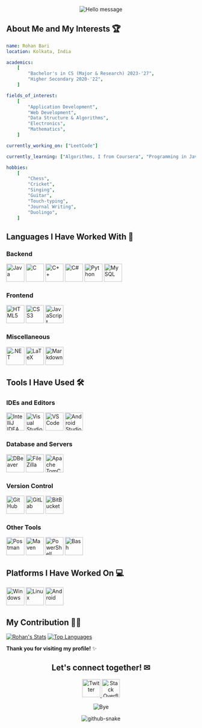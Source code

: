 <p align="center">
  <img src="https://capsule-render.vercel.app/api?type=waving&height=100&color=gradient&text=Enchanté!&fontColor=E1C16E&animation=fadeIn" alt="Hello message"/>
</p>

## About Me and My Interests 🏆

```yaml
name: Rohan Bari
location: Kolkata, India

academics:
    [
        "Bachelor's in CS (Major & Research) 2023-'27",
        "Higher Secondary 2020-'22",
    ]

fields_of_interest:
    [
        "Application Development",
        "Web Development",
        "Data Structure & Algorithms",
        "Electronics",
        "Mathematics",
    ]

currently_working_on: ["LeetCode"]

currently_learning: ["Algorithms, I from Coursera", "Programming in Java", "Programming in C"]

hobbies:
    [
        "Chess",
        "Cricket",
        "Singing",
        "Guitar",
        "Touch-typing",
        "Journal Writing",
        "Duolingo",
    ]
```

## Languages I Have Worked With 📝

### Backend

<p>
  <img src="https://cdn.jsdelivr.net/gh/devicons/devicon@latest/icons/java/java-original.svg" alt="Java" height="48px" width="48px" />
  <img src="https://cdn.jsdelivr.net/gh/devicons/devicon@latest/icons/c/c-original.svg" alt="C"  height="48px" width="48px" />
  <img src="https://cdn.jsdelivr.net/gh/devicons/devicon@latest/icons/cplusplus/cplusplus-original.svg" alt="C++" height="48px" width="48px" />
  <img src="https://cdn.jsdelivr.net/gh/devicons/devicon@latest/icons/csharp/csharp-original.svg" alt="C#" height="48px" width="48px" />
  <img src="https://cdn.jsdelivr.net/gh/devicons/devicon@latest/icons/python/python-original.svg" alt="Python" height="48px" width="48px" />
  <img src="https://cdn.jsdelivr.net/gh/devicons/devicon@latest/icons/mysql/mysql-original.svg"  alt="MySQL" height="48px" width="48px" />
</p>

### Frontend

<p>
  <img src="https://cdn.jsdelivr.net/gh/devicons/devicon@latest/icons/html5/html5-original.svg"  alt="HTML5" height="48px" width="48px" />
  <img src="https://cdn.jsdelivr.net/gh/devicons/devicon@latest/icons/css3/css3-original-wordmark.svg"  alt="CSS3" height="48px" width="48px" />
  <img src="https://cdn.jsdelivr.net/gh/devicons/devicon@latest/icons/javascript/javascript-original.svg"  alt="JavaScript" height="48px" width="48px" />
</p>

### Miscellaneous

<p>
  <img src="https://cdn.jsdelivr.net/gh/devicons/devicon@latest/icons/dot-net/dot-net-original-wordmark.svg" alt=".NET" height="48px" width="48px" />  
  <img src="https://cdn.jsdelivr.net/gh/devicons/devicon@latest/icons/latex/latex-original.svg"  alt="LaTeX" height="48px" width="48px" />
  <img src="https://cdn.jsdelivr.net/gh/devicons/devicon@latest/icons/markdown/markdown-original.svg"  alt="Markdown" height="48px" width="48px" />
</p>

## Tools I Have Used 🛠

### IDEs and Editors

<p>
  <img src="https://cdn.jsdelivr.net/gh/devicons/devicon@latest/icons/intellij/intellij-original.svg"  alt="IntelliJ IDEA" height="48px" width="48px" />
  <img src="https://cdn.jsdelivr.net/gh/devicons/devicon@latest/icons/visualstudio/visualstudio-original.svg"  alt="Visual Studio" height="48px" width="48px" />
  <img src="https://cdn.jsdelivr.net/gh/devicons/devicon@latest/icons/vscode/vscode-original.svg"  alt="VS Code" height="48px" width="48px" />
  <img src="https://cdn.jsdelivr.net/gh/devicons/devicon@latest/icons/androidstudio/androidstudio-original.svg"  alt="Android Studio" height="48px" width="48px" />
</p>

### Database and Servers

<p>
  <img src="https://cdn.jsdelivr.net/gh/devicons/devicon@latest/icons/dbeaver/dbeaver-original.svg"  alt="DBeaver" height="48px" width="48px" />
  <img src="https://cdn.jsdelivr.net/gh/devicons/devicon@latest/icons/filezilla/filezilla-original.svg"  alt="FileZilla" height="48px" width="48px" />
  <img src="https://cdn.jsdelivr.net/gh/devicons/devicon@latest/icons/tomcat/tomcat-original.svg"  alt="Apache TomCat" height="48px" width="48px" />
</p>

### Version Control

<p>
  <img src="https://cdn.jsdelivr.net/gh/devicons/devicon@latest/icons/github/github-original.svg"  alt="GitHub" height="48px" width="48px" />
  <img src="https://cdn.jsdelivr.net/gh/devicons/devicon@latest/icons/gitlab/gitlab-original.svg"  alt="GitLab" height="48px" width="48px" />
  <img src="https://cdn.jsdelivr.net/gh/devicons/devicon@latest/icons/bitbucket/bitbucket-original.svg" alt="BitBucket" height="48px" width="48px" />
</p>

### Other Tools

<p>
  <img src="https://cdn.jsdelivr.net/gh/devicons/devicon@latest/icons/postman/postman-original.svg"  height="48px" width="48px"  alt="Postman"/>
  <img src="https://cdn.jsdelivr.net/gh/devicons/devicon@latest/icons/maven/maven-original-wordmark.svg"  alt="Maven" height="48px" width="48px" />
  <img src="https://cdn.jsdelivr.net/gh/devicons/devicon@latest/icons/powershell/powershell-original.svg"  height="48px" width="48px"  alt="PowerShell"/>
  <img src="https://cdn.jsdelivr.net/gh/devicons/devicon@latest/icons/bash/bash-original.svg"  height="48px" width="48px"  alt="Bash"/>
</p>

## Platforms I Have Worked On 💻

<p>
  <img src="https://cdn.jsdelivr.net/gh/devicons/devicon@latest/icons/windows8/windows8-original.svg"  alt="Windows" height="48px" width="48px" />
  <img src="https://cdn.jsdelivr.net/gh/devicons/devicon@latest/icons/linux/linux-original.svg"  alt="Linux" height="48px" width="48px" />
  <img src="https://cdn.jsdelivr.net/gh/devicons/devicon@latest/icons/android/android-plain-wordmark.svg"  alt="Android" height="48px" width="48px" />
</p>

## My Contribution 👨‍💻

[![Rohan's Stats](https://github-readme-stats.vercel.app/api?username=rohanbari&show_icons=true&rank_icon=github)](https://github.com/anuraghazra/github-readme-stats)
[![Top Languages](https://github-readme-stats.vercel.app/api/top-langs/?username=rohanbari&layout=compact)](https://github.com/anuraghazra/github-readme-stats)

**Thank you for visiting my profile!** ✨

<h2 align="center">Let's connect together! ✉</h2>

<p align="center">
  <a href="https://twitter.com/TheRohanBari">
    <img src="https://cdn.jsdelivr.net/gh/devicons/devicon@latest/icons/twitter/twitter-original.svg"  alt="Twitter" height="48px" width="48px" />
  </a>
  <a href="https://stackoverflow.com/users/11471113/rohan-bari">
    <img src="https://cdn.jsdelivr.net/gh/devicons/devicon@latest/icons/stackoverflow/stackoverflow-original.svg"  alt="Stack Overflow" height="48px" width="48px" />
  </a>
</p>

<p align="center">
  <img src="https://capsule-render.vercel.app/api?type=waving&height=100&color=gradient&textBg=false&section=footer" alt="Bye"/>
</p>

<div style="text-align: center;">
  <picture>
    <source media="(prefers-color-scheme: dark)" srcset="https://github.com/rohanbari/rohanbari/blob/output/github-contribution-grid-snake-dark.svg" />
    <source media="(prefers-color-scheme: light)" srcset="https://github.com/rohanbari/rohanbari/blob/output/github-contribution-grid-snake.svg" />
    <img alt="github-snake" src="github-snake.svg"  />
  </picture>
</div>
